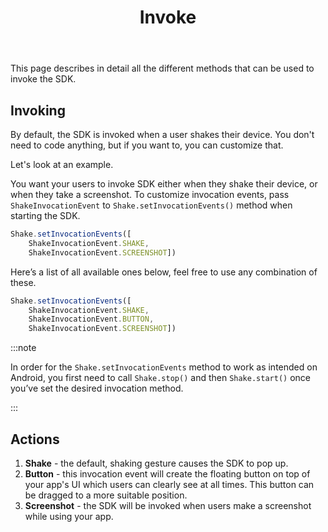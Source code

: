 ﻿---
id: invoke
title: Invoke
---
This page describes in detail all the different methods that can be used to invoke the SDK.

## Invoking
By default, the SDK is invoked when a user shakes their device.
You don't need to code anything, but if you want to, you can customize that.

Let's look at an example.

You want your users to invoke SDK either when they shake their device, or when they take a screenshot. 
To customize invocation events, pass `ShakeInvocationEvent` to `Shake.setInvocationEvents()` 
method when starting the SDK.

```javascript title="App.js"
Shake.setInvocationEvents([
    ShakeInvocationEvent.SHAKE,
    ShakeInvocationEvent.SCREENSHOT])
```

Here’s a list of all available ones below, feel free to use any combination of these.

```javascript title="App.js"
Shake.setInvocationEvents([
    ShakeInvocationEvent.SHAKE,
    ShakeInvocationEvent.BUTTON,
    ShakeInvocationEvent.SCREENSHOT])
```

:::note

In order for the `Shake.setInvocationEvents` method to work as intended on Android, 
you first need to call `Shake.stop()` and then `Shake.start()` once you’ve set the desired invocation method.

:::

## Actions
1. **Shake** - the default, shaking gesture causes the SDK to pop up.
1. **Button** - this invocation event will create the floating button on top of your app's UI which users can clearly see at all times.
 This button can be dragged to a more suitable position.
1. **Screenshot** - the SDK will be invoked when users make a screenshot while using your app.
